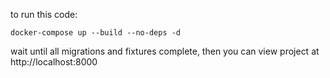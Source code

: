 to run this code:

    docker-compose up --build --no-deps -d

wait until all migrations and fixtures complete, then you can view project at http://localhost:8000 